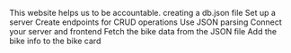 This website helps us  to be accountable.
creating a db.json file
Set up a server
Create endpoints for CRUD operations
Use JSON parsing
Connect your server and frontend
Fetch the bike data from the JSON file
Add the bike info to the bike card